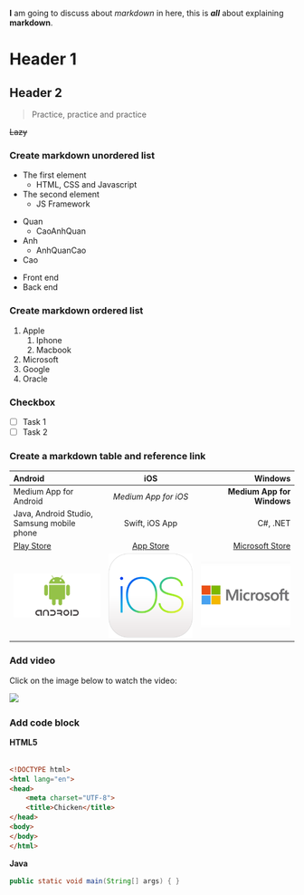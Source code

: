__I__ am going to discuss about _markdown_ in here, this is ***all*** about explaining __markdown__.


# Header 1
## Header 2

>Practice, practice and practice

~~Lazy~~

### Create markdown unordered list

- The first element
   - HTML, CSS and Javascript
- The second element
   - JS Framework

+ Quan
   + CaoAnhQuan
+ Anh
   + AnhQuanCao
+ Cao

* Front end 
* Back end

### Create markdown ordered list

1. Apple
   1. Iphone
   2. Macbook
2. Microsoft
3. Google
4. Oracle

### Checkbox

- [ ] Task 1
- [ ] Task 2

### Create a markdown table and reference link

Android | iOS | Windows
:--- | :---: | ---:
Medium App for Android | *Medium App for iOS* | **Medium App for Windows**
Java, Android Studio, Samsung mobile phone | Swift, iOS App | C#, .NET
[Play Store](https://play.google.com/store) | [App Store](https://www.apple.com/au/ios/app-store/) | [Microsoft Store](https://www.microsoft.com/en-au/store/apps/windows)
![Android](android_logo.jpeg "Android") | ![iOS](iOS_logo.png "iOS") | ![Windows](microsoft_logo.jpeg "Microsoft")

### Add video
Click on the image below to watch the video:

[![](https://img.youtube.com/vi/RGOj5yH7evk/mqdefault.jpg)](https://youtu.be/RGOj5yH7evk)

### Add code block 

**HTML5**

``` html

<!DOCTYPE html>
<html lang="en">
<head>
    <meta charset="UTF-8">
    <title>Chicken</title>
</head>
<body>
</body>
</html>

```
**Java**

``` java
public static void main(String[] args) { }

```
